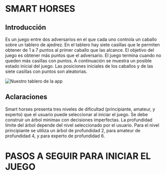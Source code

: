 # SMART HORSES 
## Introducción
Es un juego entre dos adversarios en el que cada uno controla un caballo sobre
un tablero de ajedrez. En el tablero hay siete casillas que le permiten obtener de 1 a 7 puntos
al primer caballo que las alcance. El objetivo del juego es obtener más puntos que el adversario.
El juego termina cuando no queden más casillas con puntos. A continuación se muestra un posible
estado inicial del juego. Las posiciones iniciales de los caballos y de las siete casillas con puntos
son aleatorias.

![Nuestro tablero de la app](https://ibb.co/GkWmSj0)

## Aclaraciones
Smart horses presenta tres niveles de dificultad (principiante, amateur, y experto) que el
usuario puede seleccionar al iniciar el juego. Se debe construir un árbol minimax con decisiones
imperfectas. La profundidad límite del árbol depende del nivel seleccionado por el usuario. Para
el nivel principiante se utiliza un árbol de profundidad 2, para amateur de profundidad 4, y para
experto de profundidad 6.

# PASOS A SEGUIR PARA INICIAR EL JUEGO
